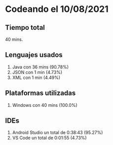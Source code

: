 # Codeando el 10/08/2021

## Tiempo total
40 mins.

## Lenguajes usados
1. Java con 36 mins (90.78%)
1. JSON con 1 min (4.73%)
1. XML con 1 min (4.49%)

## Plataformas utilizadas
1. Windows con 40 mins (100.0%)

## IDEs
1. Android Studio un total de 0:38:43 (95.27%)
1. VS Code un total de 0:01:55 (4.73%)
